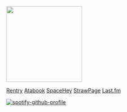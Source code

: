 <img src=https://files.catbox.moe/08hczg.gif width="200" height="200">


[Rentry](https://rentry.co/vivalaapocalypse) [Atabook](https://piercetheveil.atabook.org/) [SpaceHey](https://spacehey.com/beforetoday) [StrawPage](https://killjoys.straw.page/) [Last.fm](https://www.last.fm/user/BEFORE-TODAY)

[![spotify-github-profile](https://spotify-github-profile.kittinanx.com/api/view?uid=317chqefej4r5adpe3w4rq7urcge&cover_image=true&theme=novatorem&show_offline=true&background_color=006970&interchange=false&bar_color=3a8d3a&bar_color_cover=true)](https://github.com/kittinan/spotify-github-profile)

